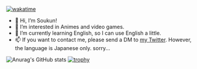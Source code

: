 [![wakatime](https://wakatime.com/badge/user/018b5b12-2a01-4d10-a8c3-bfa3a8e6471e.svg)](https://wakatime.com/@018b5b12-2a01-4d10-a8c3-bfa3a8e6471e)
- 👋 Hi, I’m Soukun!
- 👀 I’m interested in Animes and video games.
- 🌱 I’m currently learning English, so I can use English a little.
- 📫 If you want to contact me, please send a DM to [my Twitter][my-twitter-link]. However, the language is Japanese only. sorry...

![Anurag's GitHub stats](https://github-readme-stats.vercel.app/api?username=n-soukun&show_icons=true)
[![trophy](https://github-profile-trophy.vercel.app/?username=n-soukun)](https://github.com/ryo-ma/github-profile-trophy)

[my-twitter-link]:https://twitter.com/soukun_work
<!---
MizunoSoushi/MizunoSoushi is a ✨ special ✨ repository because its `README.md` (this file) appears on your GitHub profile.
You can click the Preview link to take a look at your changes.
--->
